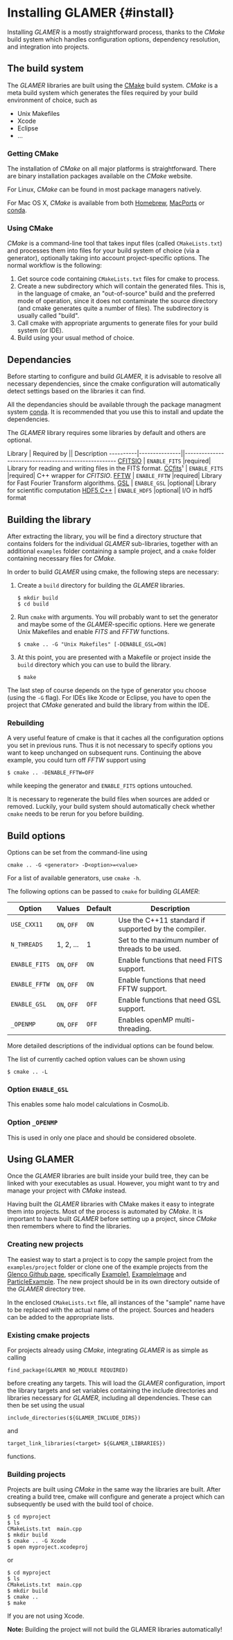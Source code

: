 Installing GLAMER                                                     {#install}
=================

Installing *GLAMER* is a mostly straightforward process, thanks to the *CMake*
build system which handles configuration options, dependency resolution, and
integration into projects.


The build system
----------------

The *GLAMER* libraries are built using the [CMake] build system. *CMake* is a
meta build system which generates the files required by your build environment
of choice, such as

-   Unix Makefiles
-   Xcode
-   Eclipse
-   ...


### Getting CMake

The installation of *CMake* on all major platforms is straightforward. There are
binary installation packages available on the *CMake* website.

For Linux, *CMake* can be found in most package managers natively.

For Mac OS X, *CMake* is available from both [Homebrew], [MacPorts] or [conda].


### Using CMake

*CMake* is a command-line tool that takes input files (called `CMakeLists.txt`)
and processes them into files for your build system of choice (via a generator),
optionally taking into account project-specific options. The normal workflow is
the following:

1.  Get source code containing `CMakeLists.txt` files for cmake to process.
2.  Create a new subdirectory which will contain the generated files. This is,
    in the language of cmake, an "out-of-source" build and the preferred mode
    of operation, since it does not contaminate the source directory (and cmake
    generates quite a number of files). The subdirectory is usually called
    "build".
3.  Call cmake with appropriate arguments to generate files for your build
    system (or IDE).
4.  Build using your usual method of choice.


Dependancies
------------

Before starting to configure and build *GLAMER*, it is advisable to resolve all
necessary dependencies, since the cmake configuration will automatically detect
settings based on the libraries it can find.

All the dependancies should be available through the package managment system [conda].  It is recommended that you use this to install and update the dependencies.

The *GLAMER* library requires some libraries by default and others are optional. 


Library   | Required by   || Description
----------|---------------||-----------------------------------------------------
[CFITSIO] | `ENABLE_FITS` |required| Library for reading and writing files in the FITS format.
[CCfits]¹ | `ENABLE_FITS` |required| C++ wrapper for *CFITSIO*.
[FFTW]    | `ENABLE_FFTW` |required| Library for Fast Fourier Transform algorithms.
[GSL]     | `ENABLE_GSL`  |optional| Library for scientific computation
[HDF5 C++]    | `ENABLE_HDF5` |optional| I/O in hdf5 format


Building the library
--------------------

After extracting the library, you will be find a directory structure that
contains folders for the individual *GLAMER* sub-libraries, together with an
additional `examples` folder containing a sample project, and a `cmake` folder
containing necessary files for *CMake*.

In order to build *GLAMER* using cmake, the following steps are necessary:

1.  Create a `build` directory for building the *GLAMER* libraries.
    
        $ mkdir build
        $ cd build
    
2.  Run `cmake` with arguments. You will probably want to set the generator and
    maybe some of the *GLAMER*-specific options. Here we generate Unix Makefiles
    and enable *FITS* and *FFTW* functions.
    
        $ cmake .. -G "Unix Makefiles" [-DENABLE_GSL=ON]
    
3.  At this point, you are presented with a Makefile or project inside the
    `build` directory which you can use to build the library.
    
        $ make

The last step of course depends on the type of generator you choose (using the
`-G` flag). For IDEs like Xcode or Eclipse, you have to open the project that
*CMake* generated and build the library from within the IDE.


### Rebuilding

A very useful feature of cmake is that it caches all the configuration options
you set in previous runs. Thus it is not necessary to specify options you want
to keep unchanged on subsequent runs. Continuing the above example, you could
turn off *FFTW* support using

    $ cmake .. -DENABLE_FFTW=OFF

while keeping the generator and `ENABLE_FITS` options untouched.

It is necessary to regenerate the build files when sources are added or removed.
Luckily, your build system should automatically check whether `cmake` needs to
be rerun for you before building.


Build options
-------------

Options can be set from the command-line using

    cmake .. -G <generator> -D<option>=<value>

For a list of available generators, use `cmake -h`.

The following options can be passed to `cmake` for building *GLAMER*:

Option        | Values      | Default | Description
--------------|-------------|---------|-----------------------------------------
`USE_CXX11`   | `ON`, `OFF` | `ON`    | Use the C++11 standard if supported by the compiler.
`N_THREADS`   | 1, 2, ...   | 1       | Set to the maximum number of threads to be used.
`ENABLE_FITS` | `ON`, `OFF` | `ON`    | Enable functions that need FITS support.
`ENABLE_FFTW` | `ON`, `OFF` | `ON`    | Enable functions that need FFTW support.
`ENABLE_GSL`  | `ON`, `OFF` | `OFF`   | Enable functions that need GSL support.
`_OPENMP`     | `ON`, `OFF` | `OFF`   | Enables openMP multi-threading.

More detailed descriptions of the individual options can be found below.

The list of currently cached option values can be shown using

    $ cmake .. -L


### Option `ENABLE_GSL`

This enables some halo model calculations in CosmoLib.


### Option `_OPENMP`

This is used in only one place and should be considered obsolete.


Using GLAMER
------------

Once the *GLAMER* libraries are built inside your build tree, they can be linked
with your executables as usual. However, you might want to try and manage your
project with *CMake* instead.

Having built the *GLAMER* libraries with CMake makes it easy to integrate them
into projects. Most of the process is automated by *CMake*. It is important to
have built *GLAMER* before setting up a project, since *CMake* then remembers
where to find the libraries.


### Creating new projects

The easiest way to start a project is to copy the sample project from the
`examples/project` folder or clone one of the example projects from the [Glenco Github page]("https://github.com/glenco"), specifically [Example1]("https://github.com/glenco/Example1"), [ExampleImage]("https://github.com/glenco/ExampleImage") and [ParticleExample]("https://github.com/glenco/ParticleExample").  The new project should be in its own directory outside of the *GLAMER* directory tree.


In the enclosed `CMakeLists.txt` file, all instances
of the "sample" name have to be replaced with the actual name of the project.
Sources and headers can be added to the appropriate lists.


### Existing cmake projects

For projects already using *CMake*, integrating *GLAMER* is as simple as calling

    find_package(GLAMER NO_MODULE REQUIRED)

before creating any targets. This will load the *GLAMER* configuration, import
the library targets and set variables containing the include directories and
libraries necessary for *GLAMER*, including all dependencies. These can then be
set using the usual

    include_directories(${GLAMER_INCLUDE_DIRS})

and

    target_link_libraries(<target> ${GLAMER_LIBRARIES})

functions.


### Building projects

Projects are built using *CMake* in the same way the libraries are built. After
creating a build tree, cmake will configure and generate a project which can
subsequently be used with the build tool of choice.

    $ cd myproject
    $ ls
    CMakeLists.txt  main.cpp
    $ mkdir build
    $ cmake .. -G Xcode
    $ open myproject.xcodeproj
or

    $ cd myproject
    $ ls
    CMakeLists.txt  main.cpp
    $ mkdir build
    $ cmake .. 
    $ make
If you are not using Xcode.


**Note:**
Building the project will not build the GLAMER libraries automatically!


[cmake]: http://www.cmake.org "CMake"
[homebrew]: http://www.brew.sh "Homebrew — The missing package manager for OS X"
[macports]: https://www.macports.org "The MacPorts Project"
[cfitsio]: https://heasarc.gsfc.nasa.gov/fitsio/fitsio.html "CFITSIO"
[ccfits]: https://heasarc.gsfc.nasa.gov/fitsio/CCfits/ "CCfits"
[ccfitsdoc]: https://heasarc.gsfc.nasa.gov/fitsio/CCfits/html/index.html "CCfits documentation"
[fftw]: http://www.fftw.org "FFTW Home Page"
[gsl]: http://www.gnu.org/software/gsl/ "GNU Scientific Library"
[HDF5 C++]: https://support.hdfgroup.org/HDF5/doc/cpplus_RM/index.html"
[conda]:https://docs.conda.io/projects/conda/en/latest/"